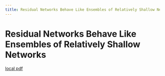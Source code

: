```yaml
---
title: Residual Networks Behave Like Ensembles of Relatively Shallow Networks
---
```


# Residual Networks Behave Like Ensembles of Relatively Shallow Networks

[local pdf](../../../pdfs/Residual%20Networks%20Behave%20Like%20Ensembles%20of%20Relatively%20Shallow%20Networks.pdf)

